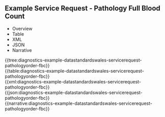 <div class="warning"><span class="ClinicalWarn"></span></div>

## Example Service Request - Pathology Full Blood Count

<div class="tab-wrap">
  <ul class="tab-head">
    <li class="tablink" onclick="openCity(this,'tabtree')" data-target="tabtree">
      Overview
    </li>
    <li class="tablink" onclick="openCity(this,'tabtable')" data-target="tabtable">
      Table
    </li>
    <li class="tablink tab-active" onclick="openCity(this,'tabxml')" data-target="tabxml">
      XML
    </li>    
    <li class="tablink" onclick="openCity(this,'tabjson')" data-target="tabjson">
      JSON
    </li>    
    <li class="tablink" onclick="openCity(this,'tabnarrative')" data-target="tabnarrative">
      Narrative
    </li>
  </ul>
  <div class="tab-main">
    <div id="tabtree" class="tabcontent">
      {{tree:diagnostics-example-datastandardswales-servicerequest-pathologyorder-fbc}}
    </div>
    <div id="tabtable" class="tabcontent">
      {{table:diagnostics-example-datastandardswales-servicerequest-pathologyorder-fbc}}
    </div>       
    <div id="tabxml" class="tabcontent active">      
      {{xml:diagnostics-example-datastandardswales-servicerequest-pathologyorder-fbc}}
    </div>
    <div id="tabjson" class="tabcontent">
      {{json:diagnostics-example-datastandardswales-servicerequest-pathologyorder-fbc}}
    </div>       
    <div id="tabnarrative" class="tabcontent">
      {{narrative:diagnostics-example-datastandardswales-servicerequest-pathologyorder-fbc}}
    </div>  
  </div>
</div>